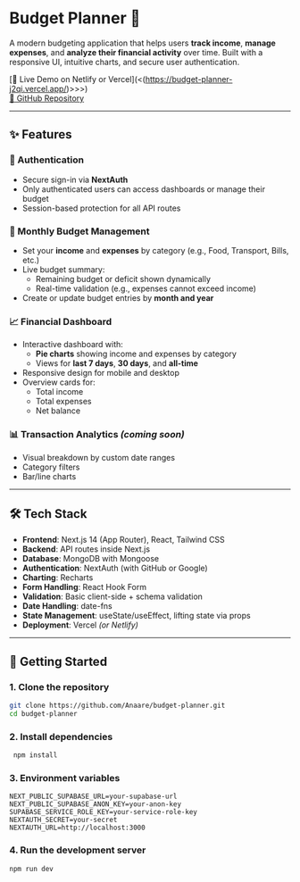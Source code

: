 # Budget Planner 💸

A modern budgeting application that helps users **track income**, **manage expenses**, and **analyze their financial activity** over time. Built with a responsive UI, intuitive charts, and secure user authentication.

[🔗 Live Demo on Netlify or Vercel](<(https://budget-planner-j2qi.vercel.app/)>>>)  
[📂 GitHub Repository](https://github.com/Anaare/budget-planner)

---

## ✨ Features

### 🔐 Authentication

- Secure sign-in via **NextAuth**
- Only authenticated users can access dashboards or manage their budget
- Session-based protection for all API routes

### 📅 Monthly Budget Management

- Set your **income** and **expenses** by category (e.g., Food, Transport, Bills, etc.)
- Live budget summary:
  - Remaining budget or deficit shown dynamically
  - Real-time validation (e.g., expenses cannot exceed income)
- Create or update budget entries by **month and year**

### 📈 Financial Dashboard

- Interactive dashboard with:
  - **Pie charts** showing income and expenses by category
  - Views for **last 7 days**, **30 days**, and **all-time**
- Responsive design for mobile and desktop
- Overview cards for:
  - Total income
  - Total expenses
  - Net balance

### 📊 Transaction Analytics _(coming soon)_

- Visual breakdown by custom date ranges
- Category filters
- Bar/line charts

---

## 🛠️ Tech Stack

- **Frontend**: Next.js 14 (App Router), React, Tailwind CSS
- **Backend**: API routes inside Next.js
- **Database**: MongoDB with Mongoose
- **Authentication**: NextAuth (with GitHub or Google)
- **Charting**: Recharts
- **Form Handling**: React Hook Form
- **Validation**: Basic client-side + schema validation
- **Date Handling**: date-fns
- **State Management**: useState/useEffect, lifting state via props
- **Deployment**: Vercel _(or Netlify)_

---

## 🚀 Getting Started

### 1. Clone the repository

```bash
git clone https://github.com/Anaare/budget-planner.git
cd budget-planner
```

### 2. Install dependencies

```bash
 npm install
```

### 3. Environment variables

```
NEXT_PUBLIC_SUPABASE_URL=your-supabase-url
NEXT_PUBLIC_SUPABASE_ANON_KEY=your-anon-key
SUPABASE_SERVICE_ROLE_KEY=your-service-role-key
NEXTAUTH_SECRET=your-secret
NEXTAUTH_URL=http://localhost:3000
```

### 4. Run the development server

```bash
npm run dev
```
